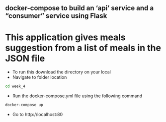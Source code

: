 ## docker-compose to build an ‘api’ service and a “consumer” service using Flask

# This application gives meals suggestion from a list of meals in the JSON file

- To run this download the directory on your local 
- Navigate to folder location 
```sh
cd week_4
```
- Run the docker-compose.yml file using the following command
```sh
docker-compose up
```
- Go to http://localhost:80
